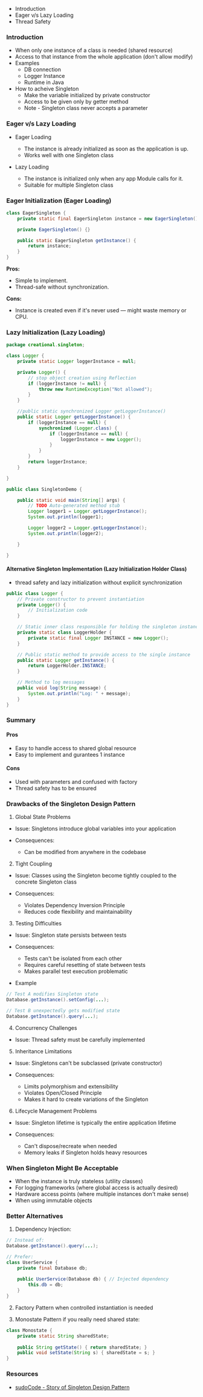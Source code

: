 
* Introduction
* Eager v/s Lazy Loading
* Thread Safety

### Introduction
* When only one instance of a class is needed (shared resource)
* Access to that instance from the whole application (don't allow modify)
* Examples
  * DB connection
  * Logger Instance
  * Runtime in Java
* How to acheive Singleton
  * Make the variable initialized by private constructor
  * Access to be given only by getter method
  * Note - Singleton class never accepts a parameter

### Eager v/s Lazy Loading

* Eager Loading
  * The instance is already initialized as soon as the application is up.
  * Works well with one Singleton class

* Lazy Loading
  * The instance is initialized only when any app Module calls for it. 
  * Suitable for multiple Singleton class


### Eager Initialization (Eager Loading)

```java
class EagerSingleton {
    private static final EagerSingleton instance = new EagerSingleton();

    private EagerSingleton() {}

    public static EagerSingleton getInstance() {
        return instance;
    }
}
```

**Pros:** 
- Simple to implement.
- Thread-safe without synchronization.

**Cons:**
- Instance is created even if it's never used — might waste memory or CPU.

### Lazy Initialization (Lazy Loading)

```java
package creational.singleton;

class Logger {
	private static Logger loggerInstance = null;

	private Logger() {
		// stop object creation using Reflection
		if (loggerInstance != null) {
			throw new RuntimeException("Not allowed");
		}
	}

	//public static synchronized Logger getLoggerInstance()
	public static Logger getLoggerInstance() {
		if (loggerInstance == null) {
			synchronized (Logger.class) {
				if (loggerInstance == null) {
					loggerInstance = new Logger();
				}
			}
		}
		return loggerInstance;
	}

}

public class SingletonDemo {

	public static void main(String[] args) {
		// TODO Auto-generated method stub
		Logger logger1 = Logger.getLoggerInstance();
		System.out.println(logger1);

		Logger logger2 = Logger.getLoggerInstance();
		System.out.println(logger2);

	}

}
```

#### Alternative Singleton Implementation (Lazy Initialization Holder Class)

*  thread safety and lazy initialization without explicit synchronization

```java
public class Logger {
    // Private constructor to prevent instantiation
    private Logger() {
        // Initialization code
    }

    // Static inner class responsible for holding the singleton instance
    private static class LoggerHolder {
        private static final Logger INSTANCE = new Logger();
    }

    // Public static method to provide access to the single instance
    public static Logger getInstance() {
        return LoggerHolder.INSTANCE;
    }

    // Method to log messages
    public void log(String message) {
        System.out.println("Log: " + message);
    }
}
```

### Summary

#### Pros
* Easy to handle access to shared global resource
* Easy to implement and gurantees 1 instance

#### Cons
* Used with parameters and confused with factory
* Thread safety has to be ensured

### Drawbacks of the Singleton Design Pattern

1. Global State Problems

- Issue: Singletons introduce global variables into your application
- Consequences:
  
  * Can be modified from anywhere in the codebase

2. Tight Coupling

- Issue: Classes using the Singleton become tightly coupled to the concrete Singleton class
- Consequences:

  * Violates Dependency Inversion Principle
  * Reduces code flexibility and maintainability

3. Testing Difficulties

- Issue: Singleton state persists between tests
- Consequences:
  
  * Tests can't be isolated from each other
  * Requires careful resetting of state between tests
  * Makes parallel test execution problematic

- Example

```java
// Test A modifies Singleton state
Database.getInstance().setConfig(...);

// Test B unexpectedly gets modified state
Database.getInstance().query(...); 
```

4. Concurrency Challenges

- Issue: Thread safety must be carefully implemented

5. Inheritance Limitations

- Issue: Singletons can't be subclassed (private constructor)
- Consequences:
  
  * Limits polymorphism and extensibility
  * Violates Open/Closed Principle
  * Makes it hard to create variations of the Singleton

6. Lifecycle Management Problems

- Issue: Singleton lifetime is typically the entire application lifetime
- Consequences:

  * Can't dispose/recreate when needed
  * Memory leaks if Singleton holds heavy resources


### When Singleton Might Be Acceptable

- When the instance is truly stateless (utility classes)
- For logging frameworks (where global access is actually desired)
- Hardware access points (where multiple instances don't make sense)
- When using immutable objects

### Better Alternatives

1. Dependency Injection:

```java
// Instead of:
Database.getInstance().query(...);

// Prefer:
class UserService {
    private final Database db;
    
    public UserService(Database db) { // Injected dependency
        this.db = db;
    }
}
```

2. Factory Pattern when controlled instantiation is needed

3. Monostate Pattern if you really need shared state:

```java
class Monostate {
    private static String sharedState;
    
    public String getState() { return sharedState; }
    public void setState(String s) { sharedState = s; }
}
```

### Resources
* [sudoCode - Story of Singleton Design Pattern](https://www.youtube.com/watch?v=EZDeEHXUf8w)



